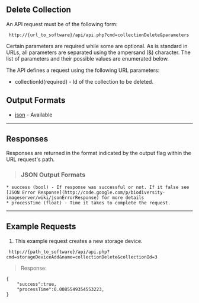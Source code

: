 ## Delete Collection ##

An API request must be of the following form:

```
 http://{url_to_software}/api/api.php?cmd=collectionDelete&parameters
```

Certain parameters are required while some are optional. As is standard in URLs, all parameters are separated using the ampersand (&) character. The list of parameters and their possible values are enumerated below.

The API defines a request using the following URL parameters:

  * collectionId(required) - Id of the collection to be deleted.

## Output Formats ##

  * [json](#JSON_Output_Formats.md) - Available


---

## Responses ##

Responses are returned in the format indicated by the output flag within the URL request's path.

> ### JSON Output Formats ###
    * success (bool) - If response was successful or not. If it false see [JSON Error Response](http://code.google.com/p/biodiversity-imageserver/wiki/jsonErrorResponse) for more details
    * processTime (float) - Time it takes to complete the request.


---

## Example Requests ##

1. This example request creates a new storage device.

```
 http://{path_to_software}/api/api.php?cmd=storageDeviceAdd&name=collectionDelete&collectionId=3
```

> Response:
```
{
    "success":true,
    "processTime":0.0085549354553223,
}
```